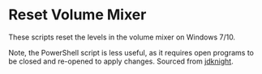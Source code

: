 

# Reset Volume Mixer

These scripts reset the levels in the volume mixer on Windows 7/10.

Note, the PowerShell script is less useful, as it requires open programs to be closed and re-opened to apply changes. Sourced from [jdknight](https://www.jdknight.me/docs/su/misc/reset-volume-mixer.html).